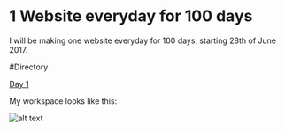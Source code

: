 # 1 Website everyday for 100 days

I will be making one website everyday for 100 days, starting 28th of June 2017.

#Directory

[Day 1](https://duncanmccoll.github.io/1-Website-everyday-for-100-days/Day%201/index.html "Day 1")

My workspace looks like this: 

![alt text](http://i.imgur.com/yZIp6gw.png "Workspace")

